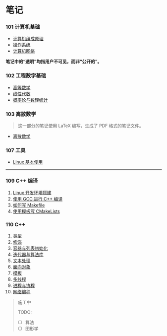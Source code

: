 # 笔记


### 101 计算机基础

* [计算机组成原理](./101-计算机基础/计算机组成原理)
* [操作系统](101-计算机基础/操作系统)
* [计算机网络](101-计算机基础/计算机网络)

**笔记中的“透明”均指用户不可见，而非“公开的”。**


### 102 工程数学基础

* [高等数学](./102-工程数学基础/高等数学)
* [线性代数](./102-工程数学基础/线性代数)
* [概率论与数理统计](./102-工程数学基础/概率论与数理统计)


### 103 离散数学

> 这一部分的笔记使用 LaTeX 编写，生成了 PDF 格式的笔记文件。

* [离散数学](./103-离散数学/discrete-mathematics.pdf)


### 107 工具

* [Linux 基本使用](./107-工具/Linux-基本使用.md)

---


### 109 C++ 编译

1. [Linux 开发环境搭建](./109-CPP编译环境/1-Linux-开发环境搭建.md)
2. [使用 GCC 进行 C++ 编译](./109-CPP编译环境/2-CPP-编译.md)
3. [如何写 Makefile](./109-CPP编译环境/3-如何写-Makefile.md)
4. [使用模板写 CMakeLists](109-CPP编译环境/4-CMakeLists-模板.md)


### 110 C++

1. [类型](./110-CPP/CC1-类型.md)
2. [修饰](./110-CPP/CC2-修饰.md)
3. [容器与列表初始化](./110-CPP/CC3-容器与列表初始化.md)
4. [迭代器与算法库](./110-CPP/CC4-迭代器与算法库.md)
5. [文本处理](./110-CPP/CC5-字符串、正则表达式与IO.md)
6. [面向对象](./110-CPP/CC6-面向对象.md)
7. [模板](./110-CPP/CC7-模板.md)
8. [多线程](./110-CPP/CC8-并发-多线程.md)
9. [进程与协程](./110-CPP/CC9-进程与协程.md)
10. [网络编程](./110-CPP/CC10-网络编程.md)


> 施工中
>
> TODO:
> - [ ] 算法
> - [ ] 图形学